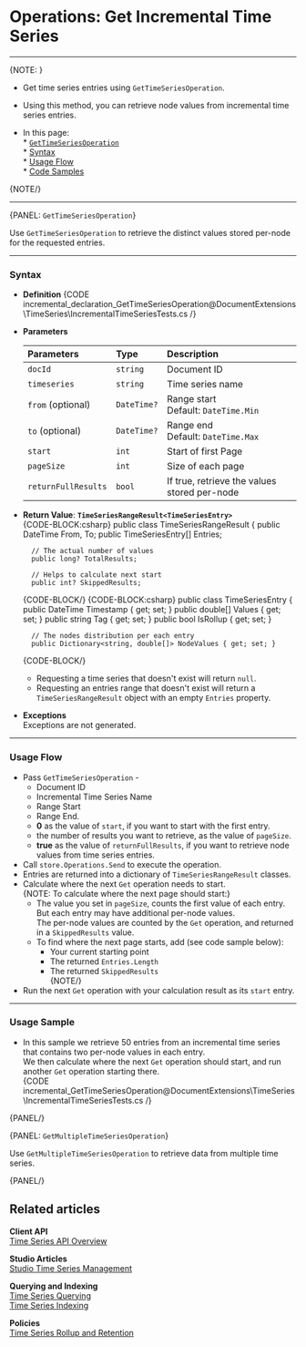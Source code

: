 ﻿# Operations: Get Incremental Time Series

---

{NOTE: }

* Get time series entries using `GetTimeSeriesOperation`.  
* Using this method, you can retrieve node values from incremental time series entries.  

* In this page:  
      * [`GetTimeSeriesOperation`](../../../../../document-extensions/timeseries/incremental-time-series/client-api/operations/get#gettimeseriesoperation)  
         * [Syntax](../../../../../document-extensions/timeseries/incremental-time-series/client-api/operations/get#syntax)  
         * [Usage Flow](../../../../../document-extensions/timeseries/incremental-time-series/client-api/operations/get#usage-flow)  
         * [Code Samples](../../../../../document-extensions/timeseries/incremental-time-series/client-api/operations/get#usage-sample)  

{NOTE/}

---

{PANEL: `GetTimeSeriesOperation`}

Use `GetTimeSeriesOperation` to retrieve the distinct values stored per-node for the requested entries.  

---

### Syntax

* **Definition**
  {CODE incremental_declaration_GetTimeSeriesOperation@DocumentExtensions\TimeSeries\IncrementalTimeSeriesTests.cs /}

* **Parameters**  

    | Parameters | Type | Description |
    |:-------------|:-------------|:-------------|
    | `docId` | `string` | Document ID |
    | `timeseries` | `string` | Time series name |
    | `from` (optional) | `DateTime?` | Range start  <br> Default: `DateTime.Min` ||
    | `to` (optional) | `DateTime?` | Range end  <br> Default: `DateTime.Max` ||
    | `start` | `int` | Start of first Page |
    | `pageSize` | `int` | Size of each page |
    | `returnFullResults` | `bool` | If true, retrieve the values stored per-node |
     

* **Return Value**: **`TimeSeriesRangeResult<TimeSeriesEntry>`**  
  {CODE-BLOCK:csharp}
public class TimeSeriesRangeResult 
    {
        public DateTime From, To;
        public TimeSeriesEntry[] Entries;
        
        // The actual number of values
        public long? TotalResults; 
        
        // Helps to calculate next start
        public int? SkippedResults; 
  {CODE-BLOCK/}
  {CODE-BLOCK:csharp}
public class TimeSeriesEntry 
    {
        public DateTime Timestamp { get; set; }
        public double[] Values { get; set; }
        public string Tag { get; set; }
        public bool IsRollup { get; set; }
        
        // The nodes distribution per each entry
        public Dictionary<string, double[]> NodeValues { get; set; } 
   {CODE-BLOCK/}

   * Requesting a time series that doesn't exist will return `null`.  
   * Requesting an entries range that doesn't exist will return a `TimeSeriesRangeResult` object 
     with an empty `Entries` property.  

* **Exceptions**  
  Exceptions are not generated.  

---

### Usage Flow

* Pass `GetTimeSeriesOperation` -  
   * Document ID  
   * Incremental Time Series Name  
   * Range Start  
   * Range End.  
   * **0** as the value of `start`, if you want to start with the first entry.  
   * the number of results you want to retrieve, as the value of `pageSize`.  
   * **true** as the value of `returnFullResults`, if you want to retrieve node values from time series entries.  
* Call `store.Operations.Send` to execute the operation.  
* Entries are returned into a dictionary of `TimeSeriesRangeResult` classes.  
* Calculate where the next `Get` operation needs to start.  
   {NOTE: To calculate where the next page should start:}
     * The value you set in `pageSize`, counts the first value of each entry.  
       But each entry may have additional per-node values.  
       The per-node values are counted by the `Get` operation, and returned in a `SkippedResults` value.  
     * To find where the next page starts, add (see code sample below):  
        * Your current starting point  
        * The returned `Entries.Length`  
        * The returned `SkippedResults`  
   {NOTE/}
* Run the next `Get` operation with your calculation result as its `start` entry.  

---

### Usage Sample

* In this sample we retrieve 50 entries from an incremental time series that contains 
  two per-node values in each entry.  
  We then calculate where the next `Get` operation should start, and run another `Get` 
  operation starting there.  
  {CODE incremental_GetTimeSeriesOperation@DocumentExtensions\TimeSeries\IncrementalTimeSeriesTests.cs /}  

{PANEL/}

{PANEL: `GetMultipleTimeSeriesOperation`}

Use `GetMultipleTimeSeriesOperation` to retrieve data from 
multiple time series.  

{PANEL/}

## Related articles

**Client API**  
[Time Series API Overview](../../../../../document-extensions/timeseries/client-api/overview)  

**Studio Articles**  
[Studio Time Series Management](../../../../../studio/database/document-extensions/time-series)  

**Querying and Indexing**  
[Time Series Querying](../../../../../document-extensions/timeseries/querying/overview-and-syntax)  
[Time Series Indexing](../../../../../document-extensions/timeseries/indexing)  

**Policies**  
[Time Series Rollup and Retention](../../../../../document-extensions/timeseries/rollup-and-retention)  
